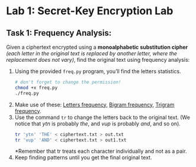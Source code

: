 # Lab 1: Secret-Key Encryption Lab

## Task 1: Frequency Analysis:
Given a ciphertext encrypted using a **monoalphabetic substitution cipher** *(each letter in the original text is replaced by another letter, where the replacement does not vary)*, find the original text using frequency analysis:
  1. Using the provided `freq.py` program, you’ll find the letters statistics.
     ```bash
     # don't forget to change the permission!
     chmod +x freq.py
     ./freq.py
     ```
  2. Make use of these: [Letters frequency](https://en.wikipedia.org/wiki/Frequency_analysis), [Bigram frequency](https://en.wikipedia.org/wiki/Bigram), [Trigram frequency](https://en.wikipedia.org/wiki/Trigram).
  3. Use the command `tr` to change the letters back to the original text.
     (We notice that *ytn* is probably *the*, and *vup* is probably *and*, and so on).
     ```bash
     tr 'ytn' 'THE' < ciphertext.txt > out.txt
     tr 'vup' 'AND' < ciphertext.txt > out1.txt
     ```
     *Remember that tr treats each character individually and not as a pair.
  4. Keep finding patterns until you get the final original text.


